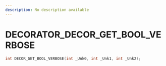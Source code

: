 ```yaml
---
description: No description available 
---
```


# DECORATOR\_DECOR_GET_BOOL_VERBOSE

```cpp
int DECOR_GET_BOOL_VERBOSE(int _Unk0, int _Unk1, int _Unk2);
```